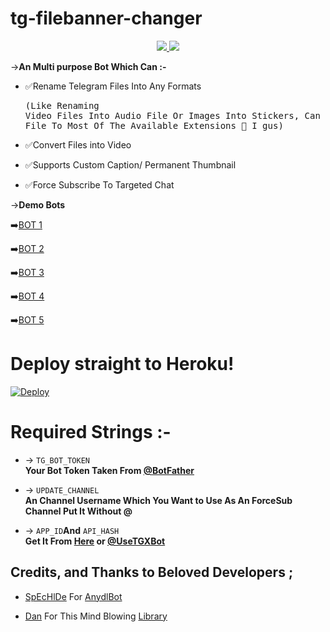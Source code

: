# tg-filebanner-changer

<p align="center">
  <a href="https://github.com/Achloo/TG-Filebanner-Changer-Bot/stargazers">
    <img src="https://img.shields.io/github/stars/Achloo/TG-Filebanner-Changer-Bot?style=social">
  </a>
 

  <a href="https://github.com/Achloo/TG-Filebanner-Changer-Bot/fork">
    <img src="https://img.shields.io/github/forks/Achloo/TG-Filebanner-Changer-Bot?label=Fork&style=social">
  </a>  
</p>

->**An Multi purpose Bot Which Can :-**

* ✅Rename Telegram Files Into Any Formats <pre>(Like Renaming Video Files Into Audio File Or Images Into Stickers, Can Be Rename Any File To Most Of The Available Extensions 🤔 I gus) </pre>

* ✅Convert Files into Video

* ✅Supports Custom Caption/ Permanent Thumbnail

* ✅Force Subscribe To Targeted Chat

->**Demo Bots**

➡️[BOT 1](https://t.me/rename1robot)    

➡️[BOT 2](https://t.me/rename2robot)    

➡️[BOT 3](https://t.me/rename3robot)    

➡️[BOT 4](https://t.me/rename4robot)   

➡️[BOT 5](https://t.me/rename5robot)

# Deploy straight to Heroku!

[![Deploy](https://www.herokucdn.com/deploy/button.svg)](https://heroku.com/deploy?template=https://github.com/Achloo/TG-Filebanner-Changer-Bot)

# Required Strings :-

* -> `TG_BOT_TOKEN`<br> **Your Bot Token Taken From [@BotFather](https://t.me/botfather)**

* -> `UPDATE_CHANNEL`<br> **An Channel Username Which You Want to Use As An ForceSub Channel Put It Without @**

* -> `APP_ID`__And__ `API_HASH`<br>**Get It From [Here](http://www.my.telegram.org) or [@UseTGXBot](http://www.telegram.dog/UseTGXBot)**

## Credits, and Thanks to Beloved Developers ;

* [SpEcHlDe](https://telegram.dog/SpEcHlDe) For [AnydlBot](https://github.com/SpEcHiDe/AnyDLBot)

* [Dan](https://github.com/delivrance) For This Mind Blowing [Library](https://github.com/pyrogram/pyrogram)
